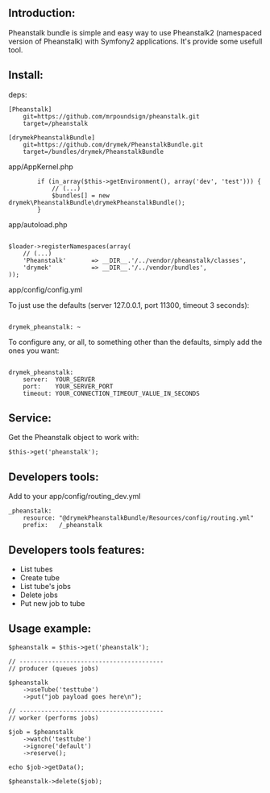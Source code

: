 ## Introduction:

Pheanstalk bundle is simple and easy way to use Pheanstalk2 (namespaced version of Pheanstalk) with Symfony2 applications. It's provide some usefull tool.

## Install:

deps:

```
[Pheanstalk]
    git=https://github.com/mrpoundsign/pheanstalk.git
    target=/pheanstalk

[drymekPheanstalkBundle]
    git=https://github.com/drymek/PheanstalkBundle.git
    target=/bundles/drymek/PheanstalkBundle
```

app/AppKernel.php

```
        if (in_array($this->getEnvironment(), array('dev', 'test'))) {
            // (...)
            $bundles[] = new drymek\PheanstalkBundle\drymekPheanstalkBundle();
        }
```

app/autoload.php

```

$loader->registerNamespaces(array(
    // (...)
    'Pheanstalk'       => __DIR__.'/../vendor/pheanstalk/classes',
    'drymek'           => __DIR__.'/../vendor/bundles',
));

```

app/config/config.yml

To just use the defaults (server 127.0.0.1, port 11300, timeout 3 seconds):

```

drymek_pheanstalk: ~

```

To configure any, or all, to something other than the defaults, simply add the ones you want:

```

drymek_pheanstalk:
    server:  YOUR_SERVER
    port:    YOUR_SERVER_PORT
    timeout: YOUR_CONNECTION_TIMEOUT_VALUE_IN_SECONDS

```

## Service:

Get the Pheanstalk object to work with:

```
$this->get('pheanstalk');
```

## Developers tools:

Add to your app/config/routing_dev.yml

```
_pheanstalk:
    resource: "@drymekPheanstalkBundle/Resources/config/routing.yml"
    prefix:   /_pheanstalk
```

## Developers tools features:

* List tubes
* Create tube
* List tube's jobs
* Delete jobs
* Put new job to tube

## Usage example:

```
$pheanstalk = $this->get('pheanstalk');

// ----------------------------------------
// producer (queues jobs)

$pheanstalk
    ->useTube('testtube')
    ->put("job payload goes here\n");

// ----------------------------------------
// worker (performs jobs)

$job = $pheanstalk
    ->watch('testtube')
    ->ignore('default')
    ->reserve();

echo $job->getData();

$pheanstalk->delete($job);
```
